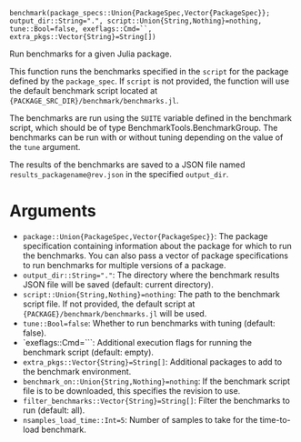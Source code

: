 ```
benchmark(package_specs::Union{PackageSpec,Vector{PackageSpec}}; output_dir::String=".", script::Union{String,Nothing}=nothing, tune::Bool=false, exeflags::Cmd=``, extra_pkgs::Vector{String}=String[])
```

Run benchmarks for a given Julia package.

This function runs the benchmarks specified in the `script` for the package defined by the `package_spec`. If `script` is not provided, the function will use the default benchmark script located at `{PACKAGE_SRC_DIR}/benchmark/benchmarks.jl`.

The benchmarks are run using the `SUITE` variable defined in the benchmark script, which should be of type BenchmarkTools.BenchmarkGroup. The benchmarks can be run with or without tuning depending on the value of the `tune` argument.

The results of the benchmarks are saved to a JSON file named `results_packagename@rev.json` in the specified `output_dir`.

# Arguments

  * `package::Union{PackageSpec,Vector{PackageSpec}}`: The package specification containing information about the package for which to run the benchmarks. You can also pass a vector of package specifications to run benchmarks for multiple versions of a package.
  * `output_dir::String="."`: The directory where the benchmark results JSON file will be saved (default: current directory).
  * `script::Union{String,Nothing}=nothing`: The path to the benchmark script file. If not provided, the default script at `{PACKAGE}/benchmark/benchmarks.jl` will be used.
  * `tune::Bool=false`: Whether to run benchmarks with tuning (default: false).
  * `exeflags::Cmd=```: Additional execution flags for running the benchmark script (default: empty).
  * `extra_pkgs::Vector{String}=String[]`: Additional packages to add to the benchmark environment.
  * `benchmark_on::Union{String,Nothing}=nothing`: If the benchmark script file is to be downloaded, this specifies the revision to use.
  * `filter_benchmarks::Vector{String}=String[]`: Filter the benchmarks to run (default: all).
  * `nsamples_load_time::Int=5`: Number of samples to take for the time-to-load benchmark.
